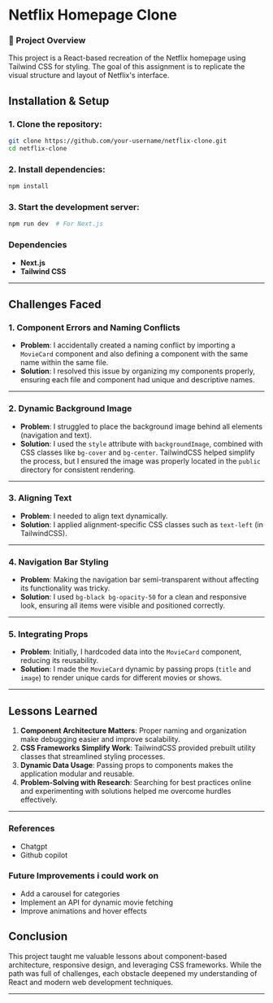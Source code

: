 # Netflix Homepage Clone

### 📌 Project Overview

This project is a React-based recreation of the Netflix homepage using Tailwind CSS for styling. The goal of this assignment is to replicate the visual structure and layout of Netflix's interface.


## Installation & Setup
### 1. Clone the repository:
```sh
git clone https://github.com/your-username/netflix-clone.git
cd netflix-clone
```
### 2. Install dependencies:
```sh
npm install
```
### 3. Start the development server:
```sh
npm run dev  # For Next.js
```

### Dependencies
- **Next.js**
- **Tailwind CSS**


---

## Challenges Faced

### 1. **Component Errors and Naming Conflicts**
   - **Problem**: I accidentally created a naming conflict by importing a `MovieCard` component and also defining a component with the same name within the same file.
   - **Solution**: I resolved this issue by organizing my components properly, ensuring each file and component had unique and descriptive names.

---

### 2. **Dynamic Background Image**
   - **Problem**: I struggled to place the background image behind all elements (navigation and text).
   - **Solution**: I used the `style` attribute with `backgroundImage`, combined with CSS classes like `bg-cover` and `bg-center`. TailwindCSS helped simplify the process, but I ensured the image was properly located in the `public` directory for consistent rendering.

---

### 3. **Aligning Text**
   - **Problem**: I needed to align text dynamically.
   - **Solution**: I applied alignment-specific CSS classes such as `text-left` (in TailwindCSS).

---

### 4. **Navigation Bar Styling**
   - **Problem**: Making the navigation bar semi-transparent without affecting its functionality was tricky.
   - **Solution**: I used `bg-black bg-opacity-50` for a clean and responsive look, ensuring all items were visible and positioned correctly.

---

### 5. **Integrating Props**
   - **Problem**: Initially, I hardcoded data into the `MovieCard` component, reducing its reusability.
   - **Solution**: I made the `MovieCard` dynamic by passing props (`title` and `image`) to render unique cards for different movies or shows.

---

## Lessons Learned

1. **Component Architecture Matters**: Proper naming and organization make debugging easier and improve scalability.
2. **CSS Frameworks Simplify Work**: TailwindCSS provided prebuilt utility classes that streamlined styling processes.
3. **Dynamic Data Usage**: Passing props to components makes the application modular and reusable.
4. **Problem-Solving with Research**: Searching for best practices online and experimenting with solutions helped me overcome hurdles effectively.

---
### References
- Chatgpt
- Github copilot

### Future Improvements i could work on
- Add a carousel for categories
- Implement an API for dynamic movie fetching
- Improve animations and hover effects

## Conclusion
This project taught me valuable lessons about component-based architecture, responsive design, and leveraging CSS frameworks. While the path was full of challenges, each obstacle deepened my understanding of React and modern web development techniques.

---
